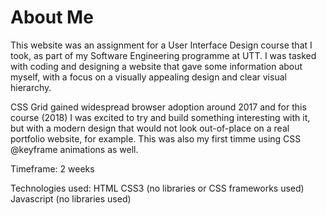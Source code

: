 # About Me

This website was an assignment for a User Interface Design course that I took, as part of my Software Engineering programme at UTT. I was tasked with coding and designing a website that gave some information about myself, with a focus on a visually appealing design and clear visual hierarchy.

CSS Grid gained widespread browser adoption around 2017 and for this course (2018) I was excited to try and build something interesting with it, but with a modern design that would not look out-of-place on a real portfolio website, for example. This was also my first timme using CSS @keyframe animations as well.

Timeframe: 2 weeks

Technologies used:
HTML
CSS3 (no libraries or CSS frameworks used)
Javascript (no libraries used)
